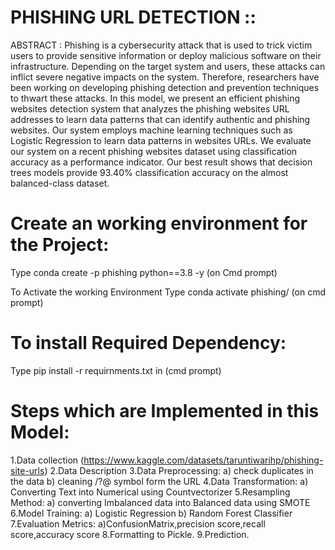 # PHISHING URL DETECTION ::

ABSTRACT : Phishing is a cybersecurity attack that is used to trick victim users to provide sensitive information or deploy malicious software on their infrastructure. Depending on the target system and users, these attacks can inflict severe negative impacts on the system. Therefore, researchers have been working on developing phishing detection and prevention techniques to thwart these attacks. In this model, we present an efficient phishing websites detection system that analyzes the phishing websites URL addresses to learn data patterns that can identify authentic and phishing websites. Our system employs machine learning techniques such as Logistic Regression  to learn data patterns in websites URLs. We evaluate our system on a recent phishing websites dataset using classification accuracy as a performance indicator. Our best result shows that decision trees models provide 93.40% classification accuracy on the almost balanced-class dataset.
          

# Create an working environment for the Project:
Type conda create -p phishing python==3.8 -y  (on Cmd prompt)

To Activate the working Environment Type conda activate phishing/  (on cmd prompt)

# To install Required Dependency:
Type pip install -r requirnments.txt in (cmd prompt)

# Steps which are Implemented in this Model:
1.Data collection (https://www.kaggle.com/datasets/taruntiwarihp/phishing-site-urls)
2.Data Description
3.Data Preprocessing:
                a) check duplicates in the data
                b) cleaning /?@ symbol form the URL
4.Data Transformation:
                a) Converting Text into Numerical using Countvectorizer
5.Resampling Method:
                a) converting Imbalanced data into Balanced data using SMOTE
6.Model Training:
                a) Logistic Regression
                b) Random Forest Classifier
7.Evaluation Metrics:
                a)ConfusionMatrix,precision score,recall score,accuracy score
8.Formatting to Pickle.
9.Prediction. 